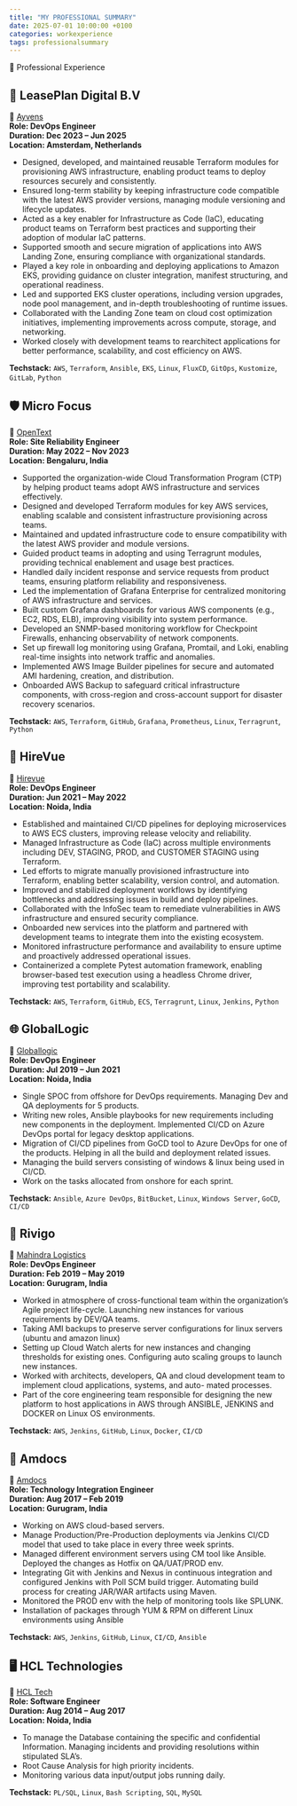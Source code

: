 ```yaml
---
title: "MY PROFESSIONAL SUMMARY"
date: 2025-07-01 10:00:00 +0100
categories: workexperience
tags: professionalsummary
---
```


💼 Professional Experience

## 🚗 LeasePlan Digital B.V
🔗 [Ayvens](https://www.ayvens.com/nl-nl/)  
**Role: DevOps Engineer**  
**Duration: Dec 2023 – Jun 2025**  
**Location: Amsterdam, Netherlands**

- Designed, developed, and maintained reusable Terraform modules for provisioning AWS infrastructure, enabling product teams to deploy resources securely and consistently.
- Ensured long-term stability by keeping infrastructure code compatible with the latest AWS provider versions, managing module versioning and lifecycle updates.
- Acted as a key enabler for Infrastructure as Code (IaC), educating product teams on Terraform best practices and supporting their adoption of modular IaC patterns.
- Supported smooth and secure migration of applications into AWS Landing Zone, ensuring compliance with organizational standards.
- Played a key role in onboarding and deploying applications to Amazon EKS, providing guidance on cluster integration, manifest structuring, and operational readiness.
- Led and supported EKS cluster operations, including version upgrades, node pool management, and in-depth troubleshooting of runtime issues.
- Collaborated with the Landing Zone team on cloud cost optimization initiatives, implementing improvements across compute, storage, and networking.
- Worked closely with development teams to rearchitect applications for better performance, scalability, and cost efficiency on AWS.

**Techstack:** `AWS`, `Terraform`, `Ansible`, `EKS`, `Linux`, `FluxCD`, `GitOps`, `Kustomize`, `GitLab`, `Python`

## 🛡️ Micro Focus  
🔗 [OpenText](https://www.opentext.com/en-gb/about/brands/microfocus)  
**Role: Site Reliability Engineer**  
**Duration: May 2022 – Nov 2023**  
**Location: Bengaluru, India**

- Supported the organization-wide Cloud Transformation Program (CTP) by helping product teams adopt AWS infrastructure and services effectively.
- Designed and developed Terraform modules for key AWS services, enabling scalable and consistent infrastructure provisioning across teams.
- Maintained and updated infrastructure code to ensure compatibility with the latest AWS provider and module versions.
- Guided product teams in adopting and using Terragrunt modules, providing technical enablement and usage best practices.
- Handled daily incident response and service requests from product teams, ensuring platform reliability and responsiveness.
- Led the implementation of Grafana Enterprise for centralized monitoring of AWS infrastructure and services.
- Built custom Grafana dashboards for various AWS components (e.g., EC2, RDS, ELB), improving visibility into system performance.
- Developed an SNMP-based monitoring workflow for Checkpoint Firewalls, enhancing observability of network components.
- Set up firewall log monitoring using Grafana, Promtail, and Loki, enabling real-time insights into network traffic and anomalies.
- Implemented AWS Image Builder pipelines for secure and automated AMI hardening, creation, and distribution.
- Onboarded AWS Backup to safeguard critical infrastructure components, with cross-region and cross-account support for disaster recovery scenarios.

**Techstack:** `AWS`, `Terraform`, `GitHub`, `Grafana`, `Prometheus`, `Linux`, `Terragrunt`, `Python`

## 🎥 HireVue  
🔗 [Hirevue](https://www.hirevue.com/)  
**Role: DevOps Engineer**  
**Duration: Jun 2021 – May 2022**  
**Location: Noida, India**

- Established and maintained CI/CD pipelines for deploying microservices to AWS ECS clusters, improving release velocity and reliability.
- Managed Infrastructure as Code (IaC) across multiple environments including DEV, STAGING, PROD, and CUSTOMER STAGING using Terraform.
- Led efforts to migrate manually provisioned infrastructure into Terraform, enabling better scalability, version control, and automation.
- Improved and stabilized deployment workflows by identifying bottlenecks and addressing issues in build and deploy pipelines.
- Collaborated with the InfoSec team to remediate vulnerabilities in AWS infrastructure and ensured security compliance.
- Onboarded new services into the platform and partnered with development teams to integrate them into the existing ecosystem.
- Monitored infrastructure performance and availability to ensure uptime and proactively addressed operational issues.
- Containerized a complete Pytest automation framework, enabling browser-based test execution using a headless Chrome driver, improving test portability and scalability.

**Techstack:** `AWS`, `Terraform`, `GitHub`, `ECS`, `Terragrunt`, `Linux`, `Jenkins`, `Python`

## 🌐 GlobalLogic  
🔗 [Globallogic](https://www.globallogic.com/)  
**Role: DevOps Engineer**  
**Duration: Jul 2019 – Jun 2021**  
**Location: Noida, India**

- Single SPOC from offshore for DevOps requirements.  Managing Dev and QA deployments for 5 products.
- Writing new roles, Ansible playbooks for new requirements including new components in the deployment.  Implemented CI/CD on Azure DevOps portal for legacy desktop applications.
- Migration of CI/CD pipelines from GoCD tool to Azure DevOps for one of the products.  Helping in all the build and deployment related issues.
- Managing the build servers consisting of windows & linux being used in CI/CD.
- Work on the tasks allocated from onshore for each sprint.

**Techstack:** `Ansible`, `Azure DevOps`, `BitBucket`, `Linux`, `Windows Server`, `GoCD`, `CI/CD`

## 🚚 Rivigo  
🔗 [Mahindra Logistics](https://mahindralogistics.com/b2b-express/)  
**Role: DevOps Engineer**  
**Duration: Feb 2019 – May 2019**  
**Location: Gurugram, India**

- Worked in atmosphere of cross-functional team within the organization’s Agile project life-cycle.  Launching new instances for various requirements by DEV/QA teams.
- Taking AMI backups to preserve server configurations for linux servers (ubuntu and amazon linux)
- Setting up Cloud Watch alerts for new instances and changing thresholds for existing ones.  Configuring auto scaling groups to launch new instances.
- Worked with architects, developers, QA and cloud development team to implement cloud applications, systems, and auto- mated processes.
- Part of the core engineering team responsible for designing the new platform to host applications in AWS through ANSIBLE, JENKINS and DOCKER on Linux OS environments.

**Techstack:** `AWS`, `Jenkins`, `GitHub`, `Linux`, `Docker`, `CI/CD`

## 📡 Amdocs  
🔗 [Amdocs](https://www.amdocs.com/)  
**Role: Technology Integration Engineer**  
**Duration: Aug 2017 – Feb 2019**  
**Location: Gurugram, India**

- Working on AWS cloud-based servers.
- Manage Production/Pre-Production deployments via Jenkins CI/CD model that used to take place in every three week sprints.
- Managed different environment servers using CM tool like Ansible.  Deployed the changes as Hotfix on QA/UAT/PROD env.
- Integrating Git with Jenkins and Nexus in continuous integration and configured Jenkins with Poll SCM build trigger.  Automating build process for creating JAR/WAR artifacts using Maven.
- Monitored the PROD env with the help of monitoring tools like SPLUNK.
- Installation of packages through YUM & RPM on different Linux environments using Ansible

**Techstack:** `AWS`, `Jenkins`, `GitHub`, `Linux`, `CI/CD`, `Ansible`

## 🖥️ HCL Technologies  
🔗 [HCL Tech](https://www.hcltech.com)  
**Role: Software Engineer**  
**Duration: Aug 2014 – Aug 2017**  
**Location: Noida, India**

- To manage the Database containing the specific and confidential Information.  Managing incidents and providing resolutions within stipulated SLA’s.
- Root Cause Analysis for high priority incidents.
- Monitoring various data input/output jobs running daily.

**Techstack:** `PL/SQL`, `Linux`, `Bash Scripting`, `SQL`, `MySQL`